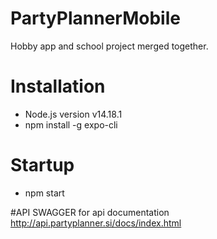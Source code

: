 # PartyPlannerMobile
Hobby app and school project merged together.


# Installation
 * Node.js version v14.18.1
 * npm install -g expo-cli

# Startup
 * npm start
 
#API
SWAGGER for api documentation
http://api.partyplanner.si/docs/index.html
